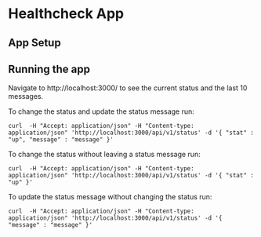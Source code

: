 Healthcheck App
=================

App Setup
----------


Running the app
---------------

Navigate to http://localhost:3000/ to see the current status and the last 10 messages.

To change the status and update the status message run:
```
curl  -H "Accept: application/json" -H "Content-type: application/json" 'http://localhost:3000/api/v1/status' -d '{ "stat" : "up", "message" : "message" }'
```

To change the status without leaving a status message run:
```
curl  -H "Accept: application/json" -H "Content-type: application/json" 'http://localhost:3000/api/v1/status' -d '{ "stat" : "up" }'
```

To update the status message without changing the status run:
```
curl  -H "Accept: application/json" -H "Content-type: application/json" 'http://localhost:3000/api/v1/status' -d '{ "message" : "message" }'
```

